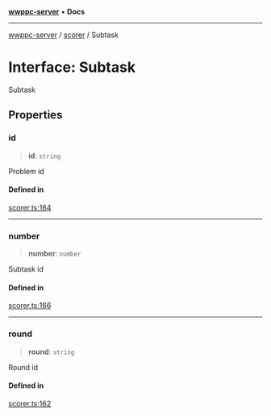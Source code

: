 [**wwppc-server**](../../README.md) • **Docs**

***

[wwppc-server](../../modules.md) / [scorer](../README.md) / Subtask

# Interface: Subtask

Subtask

## Properties

### id

> **id**: `string`

Problem id

#### Defined in

[scorer.ts:164](https://github.com/WWPPC/WWPPC-server/blob/64a61903b5a0f4aa306afe641a1ba5b173736b1a/src/scorer.ts#L164)

***

### number

> **number**: `number`

Subtask id

#### Defined in

[scorer.ts:166](https://github.com/WWPPC/WWPPC-server/blob/64a61903b5a0f4aa306afe641a1ba5b173736b1a/src/scorer.ts#L166)

***

### round

> **round**: `string`

Round id

#### Defined in

[scorer.ts:162](https://github.com/WWPPC/WWPPC-server/blob/64a61903b5a0f4aa306afe641a1ba5b173736b1a/src/scorer.ts#L162)
